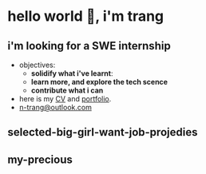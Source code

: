 # hello world 👋, i'm trang

## i'm looking for a SWE internship
- objectives:
    - **solidify what i've learnt**: 
    - **learn more, and explore the tech scence**
    - **contribute what i can** 
- here is my [CV]() and [portfolio]().
- <n-trang@outlook.com>

## selected-big-girl-want-job-projedies

## my-precious


